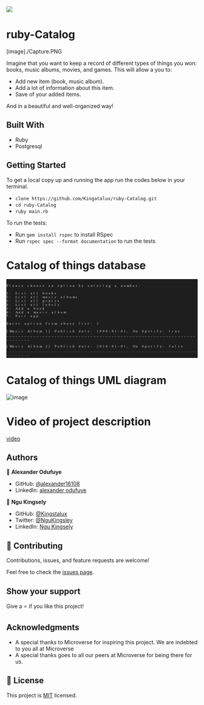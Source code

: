 ![](https://img.shields.io/badge/Microverse-blueviolet)

# ruby-Catalog
[image]./Capture.PNG


Imagine that you want to keep a record of different types of things you won: books, music albums, movies, and games. This  will allow a you to:

- Add new item  (book, music album).
- Add a lot of information about this item.
- Save of your added items.

And in a beautiful and well-organized way!

## Built With

- Ruby
- Postgresql
## Getting Started

To get a local copy up and running the app  run the codes below in your terminal.

- `clone https://github.com/Kingatalux/ruby-Catalog.git`
- `cd ruby-Catalog`
- `ruby main.rb`

To run the tests:
- Run `gem install rspec` to install RSpec
- Run `rspec spec --format documentation` to run the tests

# Catalog of things database
![image](./Capture.PNG)
# Catalog of things UML diagram
![image](https://user-images.githubusercontent.com/60612329/151547084-365a38e6-efbe-45eb-a934-ead7ac7fd4b5.png)

# Video of project description 
[video](./video1941052006.mp4)

## Authors

👤 **Alexander Odufuye**

- GitHub: [@alexander16108](https://github.com/alexander16108)
- LinkedIn: [alexander odufuye](https://www.linkedin.com/in/codingrex/)


👤 **Ngu Kingsely**

- GitHub: [@Kingstalux](https://github.com/Kingstalux)
- Twitter: [@NguKingsley](https://twitter.com/NguKingsley)
- LinkedIn: [Ngu Kingsely](https://www.linkedin.com/in/ngu-kingsely-junior-cho-974b60136/)



## 🤝 Contributing

Contributions, issues, and feature requests are welcome!

Feel free to check the [issues page](https://github.com/kingstalux/ruby-Catalog/issues).

## Show your support

Give a ⭐️ if you like this project!

## Acknowledgments

- A special thanks to Microverse for inspiring this project. We are indebted to you all at Microverse
- A special thanks goes to all our peers at Microverse for being there for us.

## 📝 License

This project is [MIT](./MIT.md) licensed.
